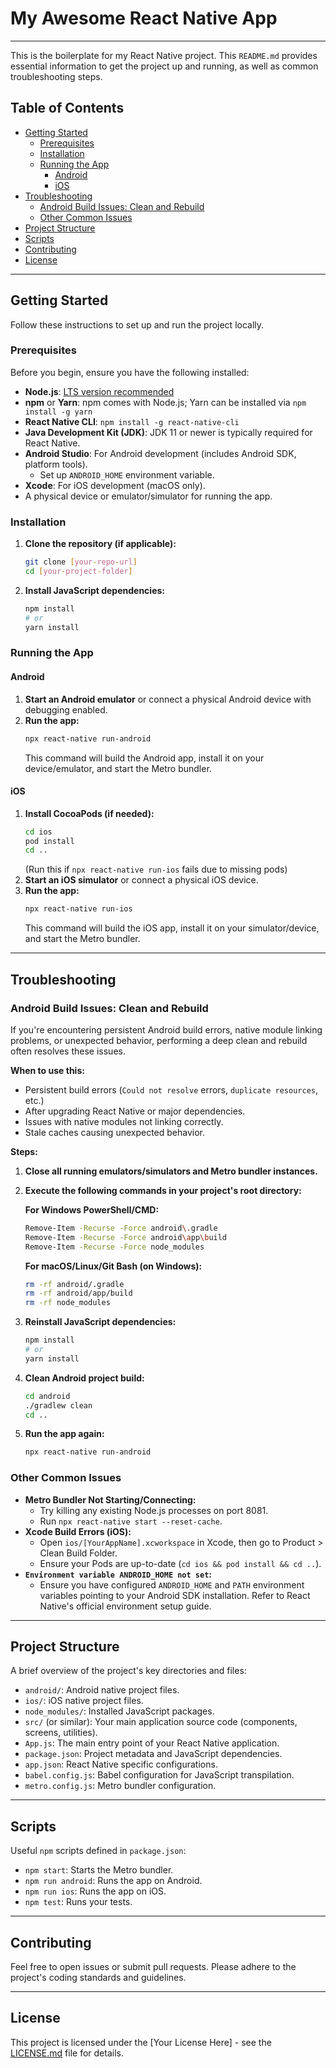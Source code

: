# My Awesome React Native App

---

This is the boilerplate for my React Native project. This `README.md` provides essential information to get the project up and running, as well as common troubleshooting steps.

## Table of Contents

* [Getting Started](#getting-started)
    * [Prerequisites](#prerequisites)
    * [Installation](#installation)
    * [Running the App](#running-the-app)
        * [Android](#android)
        * [iOS](#ios)
* [Troubleshooting](#troubleshooting)
    * [Android Build Issues: Clean and Rebuild](#android-build-issues-clean-and-rebuild)
    * [Other Common Issues](#other-common-issues)
* [Project Structure](#project-structure)
* [Scripts](#scripts)
* [Contributing](#contributing)
* [License](#license)

---

## Getting Started

Follow these instructions to set up and run the project locally.

### Prerequisites

Before you begin, ensure you have the following installed:

* **Node.js**: [LTS version recommended](https://nodejs.org/en/download/)
* **npm** or **Yarn**: npm comes with Node.js; Yarn can be installed via `npm install -g yarn`
* **React Native CLI**: `npm install -g react-native-cli`
* **Java Development Kit (JDK)**: JDK 11 or newer is typically required for React Native.
* **Android Studio**: For Android development (includes Android SDK, platform tools).
    * Set up `ANDROID_HOME` environment variable.
* **Xcode**: For iOS development (macOS only).
* A physical device or emulator/simulator for running the app.

### Installation

1.  **Clone the repository (if applicable):**
    ```bash
    git clone [your-repo-url]
    cd [your-project-folder]
    ```

2.  **Install JavaScript dependencies:**
    ```bash
    npm install
    # or
    yarn install
    ```

### Running the App

#### Android

1.  **Start an Android emulator** or connect a physical Android device with debugging enabled.
2.  **Run the app:**
    ```bash
    npx react-native run-android
    ```
    This command will build the Android app, install it on your device/emulator, and start the Metro bundler.

#### iOS

1.  **Install CocoaPods (if needed):**
    ```bash
    cd ios
    pod install
    cd ..
    ```
    (Run this if `npx react-native run-ios` fails due to missing pods)
2.  **Start an iOS simulator** or connect a physical iOS device.
3.  **Run the app:**
    ```bash
    npx react-native run-ios
    ```
    This command will build the iOS app, install it on your simulator/device, and start the Metro bundler.

---

## Troubleshooting

### Android Build Issues: Clean and Rebuild

If you're encountering persistent Android build errors, native module linking problems, or unexpected behavior, performing a deep clean and rebuild often resolves these issues.

**When to use this:**
* Persistent build errors (`Could not resolve` errors, `duplicate resources`, etc.)
* After upgrading React Native or major dependencies.
* Issues with native modules not linking correctly.
* Stale caches causing unexpected behavior.

**Steps:**

1.  **Close all running emulators/simulators and Metro bundler instances.**
2.  **Execute the following commands in your project's root directory:**

    **For Windows PowerShell/CMD:**
    ```bash
    Remove-Item -Recurse -Force android\.gradle
    Remove-Item -Recurse -Force android\app\build
    Remove-Item -Recurse -Force node_modules
    ```

    **For macOS/Linux/Git Bash (on Windows):**
    ```bash
    rm -rf android/.gradle
    rm -rf android/app/build
    rm -rf node_modules
    ```

3.  **Reinstall JavaScript dependencies:**
    ```bash
    npm install
    # or
    yarn install
    ```

4.  **Clean Android project build:**
    ```bash
    cd android
    ./gradlew clean
    cd ..
    ```

5.  **Run the app again:**
    ```bash
    npx react-native run-android
    ```

### Other Common Issues

* **Metro Bundler Not Starting/Connecting:**
    * Try killing any existing Node.js processes on port 8081.
    * Run `npx react-native start --reset-cache`.
* **Xcode Build Errors (iOS):**
    * Open `ios/[YourAppName].xcworkspace` in Xcode, then go to Product > Clean Build Folder.
    * Ensure your Pods are up-to-date (`cd ios && pod install && cd ..`).
* **`Environment variable ANDROID_HOME not set`:**
    * Ensure you have configured `ANDROID_HOME` and `PATH` environment variables pointing to your Android SDK installation. Refer to React Native's official environment setup guide.

---

## Project Structure

A brief overview of the project's key directories and files:

* `android/`: Android native project files.
* `ios/`: iOS native project files.
* `node_modules/`: Installed JavaScript packages.
* `src/` (or similar): Your main application source code (components, screens, utilities).
* `App.js`: The main entry point of your React Native application.
* `package.json`: Project metadata and JavaScript dependencies.
* `app.json`: React Native specific configurations.
* `babel.config.js`: Babel configuration for JavaScript transpilation.
* `metro.config.js`: Metro bundler configuration.

---

## Scripts

Useful `npm` scripts defined in `package.json`:

* `npm start`: Starts the Metro bundler.
* `npm run android`: Runs the app on Android.
* `npm run ios`: Runs the app on iOS.
* `npm test`: Runs your tests.

---

## Contributing

Feel free to open issues or submit pull requests. Please adhere to the project's coding standards and guidelines.

---

## License

This project is licensed under the [Your License Here] - see the [LICENSE.md](LICENSE.md) file for details.